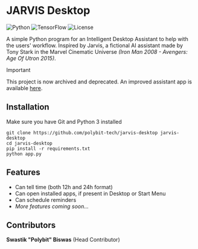 # JARVIS Desktop

![Python](https://img.shields.io/badge/python-3670A0?style=for-the-badge&logo=python&logoColor=ffdd54)
![TensorFlow](https://img.shields.io/badge/TensorFlow-%23FF6F00.svg?style=for-the-badge&logo=TensorFlow&logoColor=white)
![License](https://img.shields.io/github/license/polybit-tech/jarvis-desktop?style=for-the-badge)

A simple Python program for an Intelligent Desktop Assistant to help with the users' workflow.
Inspired by Jarvis, a fictional AI assistant made by Tony Stark in the Marvel Cinematic Universe *(Iron Man 2008 - Avengers: Age Of Utron 2015)*.

> [!IMPORTANT]
> This project is now archived and deprecated. An improved assistant app is available [here](https://github.com/PolybitRockzz/jarvis).

## Installation
Make sure you have Git and Python 3 installed
```
git clone https://github.com/polybit-tech/jarvis-desktop jarvis-desktop
cd jarvis-desktop
pip install -r requirements.txt
python app.py
```

## Features
- Can tell time (both 12h and 24h format)
- Can open installed apps, if present in Desktop or Start Menu
- Can schedule reminders
- *More features coming soon...*

## Contributors

**Swastik "Polybit" Biswas** (Head Contributor)